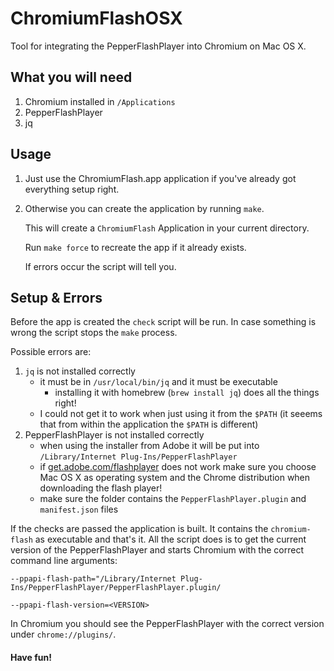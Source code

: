 # ChromiumFlashOSX

Tool for integrating the PepperFlashPlayer into Chromium on Mac OS X.

## What you will need

1. Chromium installed in `/Applications`
2. PepperFlashPlayer
3. jq

## Usage

1. Just use the ChromiumFlash.app application if you've already got everything setup right.

2. Otherwise you can create the application by running `make`.

    This will create a `ChromiumFlash` Application in your current directory.

    Run `make force` to recreate the app if it already exists.

    If errors occur the script will tell you.


## Setup & Errors

Before the app is created the `check` script will be run. In case something is wrong the script stops the `make` process.

Possible errors are:

1. `jq` is not installed correctly
    - it must be in `/usr/local/bin/jq` and it must be executable
        - installing it with homebrew (`brew install jq`) does all the things right!
    - I could not get it to work when just using it from the `$PATH` (it seeems that from within the application the `$PATH` is different)
2. PepperFlashPlayer is not installed correctly
    - when using the installer from Adobe it will be put into `/Library/Internet Plug-Ins/PepperFlashPlayer`
    - if [get.adobe.com/flashplayer](https://get.adobe.com/flashplayer/download/?installer=FP_19_Mac_for_Opera_and_Chromium_-_PPAPI&os=OSX&browser_type=KHTML&browser_dist=Chrome) does not work make sure you choose Mac OS X as operating system and the Chrome distribution when downloading the flash player!
    - make sure the folder contains the `PepperFlashPlayer.plugin` and `manifest.json` files

If the checks are passed the application is built. It contains the `chromium-flash` as executable and that's it.
All the script does is to get the current version of the PepperFlashPlayer and starts Chromium with the correct command line arguments:

`--ppapi-flash-path="/Library/Internet Plug-Ins/PepperFlashPlayer/PepperFlashPlayer.plugin/`

`--ppapi-flash-version=<VERSION>`

In Chromium you should see the PepperFlashPlayer with the correct version under `chrome://plugins/`.

#### Have fun!
